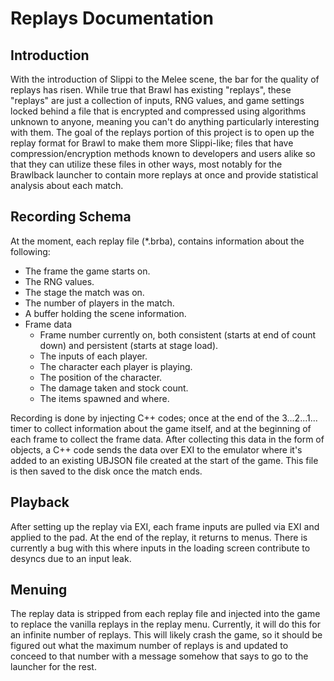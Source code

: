 # Replays Documentation

## Introduction
With the introduction of Slippi to the Melee scene, the bar for the quality of replays has risen. While true that Brawl has existing "replays", these "replays" are just a collection of inputs, RNG values, and game settings locked behind a file that is encrypted and compressed using algorithms unknown to anyone, meaning you can't do anything particularly interesting with them. The goal of the replays portion of this project is to open up the replay format for Brawl to make them more Slippi-like; files that have compression/encryption methods known to developers and users alike so that they can utilize these files in other ways, most notably for the Brawlback launcher to contain more replays at once and provide statistical analysis about each match.

## Recording Schema
At the moment, each replay file (\*.brba), contains information about the following:
- The frame the game starts on.
- The RNG values.
- The stage the match was on.
- The number of players in the match.
- A buffer holding the scene information.
- Frame data
  - Frame number currently on, both consistent (starts at end of count down) and persistent (starts at stage load).
  - The inputs of each player.
  - The character each player is playing.
  - The position of the character.
  - The damage taken and stock count.
  - The items spawned and where.

Recording is done by injecting C++ codes; once at the end of the 3...2...1... timer to collect information about the game itself, and at the beginning of each frame to collect the frame data. After collecting this data in the form of objects, a C++ code sends the data over EXI to the emulator where it's added to an existing UBJSON file created at the start of the game. This file is then saved to the disk once the match ends.

## Playback
After setting up the replay via EXI, each frame inputs are pulled via EXI and applied to the pad. At the end of the replay, it returns to menus. There is currently a bug with this where inputs in the loading screen contribute to desyncs due to an input leak.

## Menuing
The replay data is stripped from each replay file and injected into the game to replace the vanilla replays in the replay menu. Currently, it will do this for an infinite number of replays. This will likely crash the game, so it should be figured out what the maximum number of replays is and updated to conceed to that number with a message somehow that says to go to the launcher for the rest.
